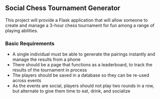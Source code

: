 ## Social Chess Tournament Generator

This project will provide a Flask application that will allow someone to create and manage a 3-hour chess
tournament for fun among a range of playing abilities.



### Basic Requirements

- A single individual must be able to generate the pairings instantly and manage the results from a phone
- There should be a page that functions as a leaderboard, to track the results of the tournament in process
- The players should be saved in a database so they can be re-used across events
- As the events are social, players should not play two rounds in a row, but alternate to give them time to eat, drink, and socialize

